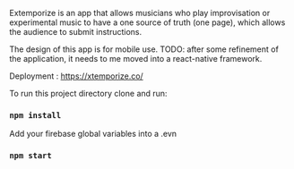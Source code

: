Extemporize is an app that allows musicians who play improvisation or experimental music to have a one source of truth (one page), which allows the audience to submit instructions.

The design of this app is for mobile use. TODO: after some refinement of the application, it needs to me moved into a react-native framework.

Deployment : https://xtemporize.co/

To run this project directory clone and run:
### `npm install`

Add your firebase global variables into a .evn 
### `npm start`
